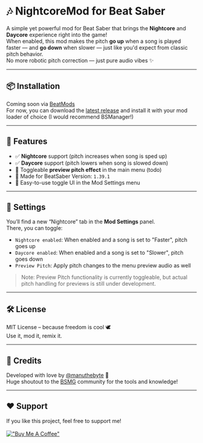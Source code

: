 ﻿# 🎶 NightcoreMod for Beat Saber

A simple yet powerful mod for Beat Saber that brings the **Nightcore** and **Daycore** experience right into the game!  
When enabled, this mod makes the pitch **go up** when a song is played faster — and **go down** when slower — just like you'd expect from classic pitch behavior.  
No more robotic pitch correction — just pure audio vibes ✨

---

## 📦 Installation

Coming soon via [BeatMods](https://beatmods.com/)  
For now, you can download the [latest release](https://beatmods.com/)   and install it with your mod loader of choice (I would recommend BSManager!)

---

## 🚀 Features

- ✅ **Nightcore** support (pitch increases when song is sped up)
- ✅ **Daycore** support (pitch lowers when song is slowed down)
- 🚧 Toggleable **preview pitch effect** in the main menu (todo)
- 🧪 Made for BeatSaber Version: `1.39.1`
- 🔧 Easy-to-use toggle UI in the Mod Settings menu

---

## 🧩 Settings

You’ll find a new “Nightcore” tab in the **Mod Settings** panel.  
There, you can toggle:

- `Nightcore enabled`: When enabled and a song is set to "Faster", pitch goes up
- `Daycore enabled`: When enabled and a song is set to "Slower", pitch goes down
- `Preview Pitch`: Apply pitch changes to the menu preview audio as well

> Note: Preview Pitch functionality is currently toggleable, but actual pitch handling for previews is still under development.

---

## 🛠️ License

MIT License – because freedom is cool 🕊️  
Use it, mod it, remix it.

---

## 🧠 Credits

Developed with love by [@manuthebyte](https://github.com/manuthebyte) 💙  
Huge shoutout to the [BSMG](https://bsmg.wiki/) community for the tools and knowledge!

---
## ❤️ Support

If you like this project, feel free to support me!<br><br>
[!["Buy Me A Coffee"](https://www.buymeacoffee.com/assets/img/custom_images/orange_img.png)](https://www.buymeacoffee.com/manuthebyte)